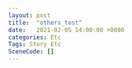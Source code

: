 ```yaml
---
layout: post
title:  "others_test"
date:   2021-02-05 14:00:00 +0000
categories: Etc
Tags: Story Etc
SceneCode: []
---
```

